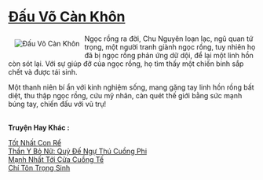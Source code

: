 <a href="https://truyenwiki.net/dau-vo-can-khon.35789/" title="Đấu Võ Càn Khôn"><h1>Đấu Võ Càn Khôn</h1></a><div style="display:table"><img align="right" style="float: left; padding: 10px;" src="https://truyenwiki.net/a/img/str/src/35789.jpg" alt="Đấu Võ Càn Khôn">Ngọc rồng ra đời, Chu Nguyên loạn lạc, ngũ quan tứ trọng, một người tranh giành ngọc rồng, tuy nhiên họ đã bị ngọc rồng phản ứng dữ dội, để lại một linh hồn còn sót lại. Với sự giúp đỡ của ngọc rồng, họ tìm thấy một chiến binh sắp chết và được tái sinh.<p></p> Một thanh niên bí ẩn với kinh nghiệm sống, mang găng tay linh hồn rồng bất diệt, thu thập ngọc rồng, cứu mỹ nhân, càn quét thế giới bằng sức mạnh búng tay, chiến đấu với vũ trụ!</div><p><br><b>Truyện Hay Khác :</b></p><a href="https://truyenwiki.net/tot-nhat-con-re.35768/" alt="Tốt Nhất Con Rể">Tốt Nhất Con Rể</a><br/><a href="https://sangtacviet.wordpress.com/2020/10/22/than-y-bo-nu-quy-de-ngu-thu-cuong-phi/" alt="Thần Y Bỏ Nữ: Quỷ Đế Ngự Thú Cuồng Phi">Thần Y Bỏ Nữ: Quỷ Đế Ngự Thú Cuồng Phi</a><br/><a href="https://sangtacviet.wordpress.com/2020/10/22/manh-nhat-toi-cua-cuong-te/" alt="Mạnh Nhất Tới Cửa Cuồng Tế">Mạnh Nhất Tới Cửa Cuồng Tế</a><br/><a href="https://sangtacviet.wordpress.com/2020/10/22/chi-ton-trong-sinh/" alt="Chí Tôn Trọng Sinh">Chí Tôn Trọng Sinh</a><br/>